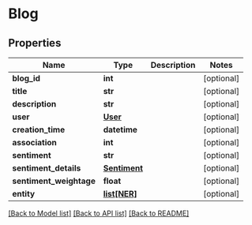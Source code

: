 # Blog

## Properties
Name | Type | Description | Notes
------------ | ------------- | ------------- | -------------
**blog_id** | **int** |  | [optional] 
**title** | **str** |  | [optional] 
**description** | **str** |  | [optional] 
**user** | [**User**](User.md) |  | [optional] 
**creation_time** | **datetime** |  | [optional] 
**association** | **int** |  | [optional] 
**sentiment** | **str** |  | [optional] 
**sentiment_details** | [**Sentiment**](Sentiment.md) |  | [optional] 
**sentiment_weightage** | **float** |  | [optional] 
**entity** | [**list[NER]**](NER.md) |  | [optional] 

[[Back to Model list]](../README.md#documentation-for-models) [[Back to API list]](../README.md#documentation-for-api-endpoints) [[Back to README]](../README.md)


